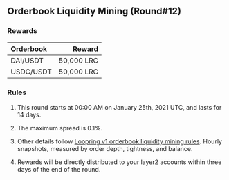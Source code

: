 ## Orderbook Liquidity Mining (Round#12)


### Rewards

 | **Orderbook** | **Reward** |
| :--- | ---: |
| DAI/USDT | 50,000 LRC|
| USDC/USDT | 50,000 LRC|

### Rules

1) This round starts at 00:00 AM on January 25th, 2021 UTC, and lasts for 14 days.

2) The maximum spread is 0.1%.

3) Other details follow [Loopring v1 orderbook liquidity mining rules](https://medium.loopring.io/loopring-exchange-liquidity-mining-competition-748917b277e6). Hourly snapshots, measured by order depth, tightness, and balance.

4) Rewards will be directly distributed to your layer2 accounts within three days of the end of the round.

